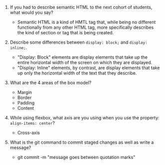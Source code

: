 1. If you had to describe semantic HTML to the next cohort of students, what would you say?
	- Semantic HTML is a kind of HMTL tag that, while being no different functionally from any other HTML tag, more specifically describes the kind of section or tag that is being created.  

2. Describe some differences between ```display: block;``` and ```display: inline;```.
	- "Display: Block" elements are display elements that take up the entire horizontal width of the screen on which they are displayed.
	- "Display: Inline" elements, by contrast, are display elements that take up only the horizontal width of the text that they describe.

3. What are the 4 areas of the box model?
	- Margin
	- Border
	- Padding
	- Content

4. While using flexbox, what axis are you using when you use the property: ```align-items: center```?
	- Cross-axis

5. What is the git command to commit staged changes as well as write a message?
	- git commit -m "message goes between quotation marks"
